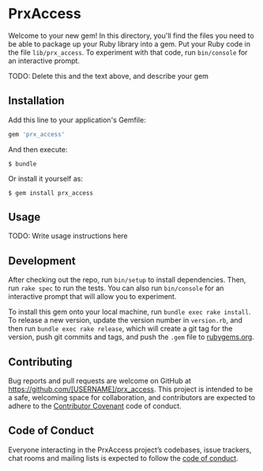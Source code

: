 # PrxAccess

Welcome to your new gem! In this directory, you'll find the files you need to be able to package up your Ruby library into a gem. Put your Ruby code in the file `lib/prx_access`. To experiment with that code, run `bin/console` for an interactive prompt.

TODO: Delete this and the text above, and describe your gem

## Installation

Add this line to your application's Gemfile:

```ruby
gem 'prx_access'
```

And then execute:

    $ bundle

Or install it yourself as:

    $ gem install prx_access

## Usage

TODO: Write usage instructions here

## Development

After checking out the repo, run `bin/setup` to install dependencies. Then, run `rake spec` to run the tests. You can also run `bin/console` for an interactive prompt that will allow you to experiment.

To install this gem onto your local machine, run `bundle exec rake install`. To release a new version, update the version number in `version.rb`, and then run `bundle exec rake release`, which will create a git tag for the version, push git commits and tags, and push the `.gem` file to [rubygems.org](https://rubygems.org).

## Contributing

Bug reports and pull requests are welcome on GitHub at https://github.com/[USERNAME]/prx_access. This project is intended to be a safe, welcoming space for collaboration, and contributors are expected to adhere to the [Contributor Covenant](http://contributor-covenant.org) code of conduct.

## Code of Conduct

Everyone interacting in the PrxAccess project’s codebases, issue trackers, chat rooms and mailing lists is expected to follow the [code of conduct](https://github.com/[USERNAME]/prx_access/blob/master/CODE_OF_CONDUCT.md).
